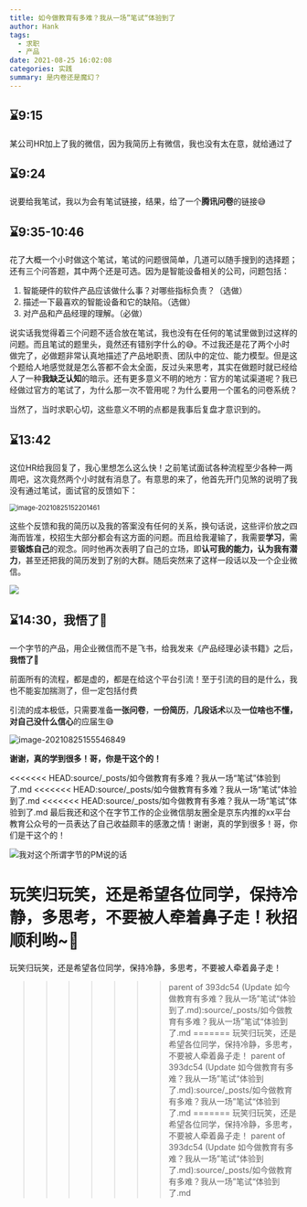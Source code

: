 ```yaml
---
title: 如今做教育有多难？我从一场”笔试“体验到了
author: Hank
tags:
  - 求职
  - 产品
date: 2021-08-25 16:02:08
categories: 实践
summary: 是内卷还是魔幻？
---
```




## :hourglass:9:15

某公司HR加上了我的微信，因为我简历上有微信，我也没有太在意，就给通过了

## :hourglass:9:24 

说要给我笔试，我以为会有笔试链接，结果，给了一个**腾讯问卷**的链接:sweat_smile:

## :hourglass:9:35-10:46

花了大概一个小时做这个笔试，笔试的问题很简单，几道可以随手搜到的选择题；还有三个问答题，其中两个还是可选。因为是智能设备相关的公司，问题包括：

1. 智能硬件的软件产品应该做什么事？对哪些指标负责？（选做）
2. 描述一下最喜欢的智能设备和它的缺陷。（选做）
3. 对产品和产品经理的理解。（必做）

说实话我觉得着三个问题不适合放在笔试，我也没有在任何的笔试里做到过这样的问题。而且笔试的题里头，竟然还有错别字什么的😅。不过我还是花了两个小时做完了，必做题非常认真地描述了产品地职责、团队中的定位、能力模型。但是这个题给人地感觉就是怎么答都不会太全面，反过头来思考，其实在做题时就已经给人了一种**我缺乏认知**的暗示。还有更多意义不明的地方：官方的笔试渠道呢？我已经做过官方的笔试了，为什么那一次不管用呢？为什么要用一个匿名的问卷系统？

当然了，当时求职心切，这些意义不明的点都是我事后复盘才意识到的。

## :hourglass:13:42

这位HR给我回复了，我心里想怎么这么快！之前笔试面试各种流程至少各种一两周吧，这次竟然两个小时就有消息了。有意思的来了，他首先开门见煞的说明了我没有通过笔试，面试官的反馈如下：

<img src="C:/Users/76084/AppData/Roaming/Typora/typora-user-images/image-20210825152201461.png" alt="image-20210825152201461" style="zoom: 80%;" />

这些个反馈和我的简历以及我的答案没有任何的关系，换句话说，这些评价放之四海而皆准，校招生大部分都会有这方面的问题。而且给我灌输了，我需要**学习**，需要**锻炼自己**的观念。同时他再次表明了自己的立场，即**认可我的能力，认为我有潜力**，甚至还把我的简历发到了别的大群。随后突然来了这样一段话以及一个企业微信。

![](https://my-picbed.oss-cn-hangzhou.aliyuncs.com/20210825152433.png)

## :hourglass:14:30，我悟了👏

一个字节的产品，用企业微信而不是飞书，给我发来《产品经理必读书籍》之后，**我悟了👏**

前面所有的流程，都是虚的，都是在给这个平台引流！至于引流的目的是什么，我也不能妄加揣测了，但一定包括付费

引流的成本极低，只需要准备**一张问卷**，**一份简历**，**几段话术**以及**一位啥也不懂，对自己没什么信心**的应届生😅

![image-20210825155546849](https://my-picbed.oss-cn-hangzhou.aliyuncs.com/20210825155548.png)

**谢谢，真的学到很多！哥，你是干这个的！**

<<<<<<< HEAD:source/_posts/如今做教育有多难？我从一场“笔试”体验到了.md
<<<<<<< HEAD:source/_posts/如今做教育有多难？我从一场“笔试”体验到了.md
<<<<<<< HEAD:source/_posts/如今做教育有多难？我从一场“笔试”体验到了.md
最后我还和这个在字节工作的企业微信朋友圈全是京东内推的xx平台教育公众号的一员表达了自己收益颇丰的感激之情！谢谢，真的学到很多！哥，你们是干这个的！

![我对这个所谓字节的PM说的话](https://my-picbed.oss-cn-hangzhou.aliyuncs.com/20210825162553.png)

玩笑归玩笑，还是希望各位同学，保持冷静，多思考，不要被人牵着鼻子走！秋招顺利哟~🥰
=======
玩笑归玩笑，还是希望各位同学，保持冷静，多思考，不要被人牵着鼻子走！
>>>>>>> parent of 393dc54 (Update 如今做教育有多难？我从一场”笔试“体验到了.md):source/_posts/如今做教育有多难？我从一场”笔试“体验到了.md
=======
玩笑归玩笑，还是希望各位同学，保持冷静，多思考，不要被人牵着鼻子走！
>>>>>>> parent of 393dc54 (Update 如今做教育有多难？我从一场”笔试“体验到了.md):source/_posts/如今做教育有多难？我从一场”笔试“体验到了.md
=======
玩笑归玩笑，还是希望各位同学，保持冷静，多思考，不要被人牵着鼻子走！
>>>>>>> parent of 393dc54 (Update 如今做教育有多难？我从一场”笔试“体验到了.md):source/_posts/如今做教育有多难？我从一场”笔试“体验到了.md


